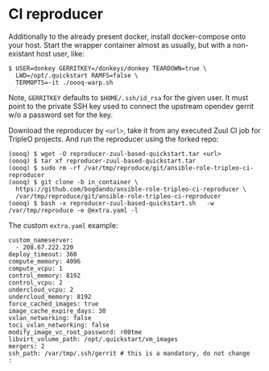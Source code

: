 # CI reproducer

Additionally to the already present docker, install docker-compose onto your
host.  Start the wrapper container almost as usually, but with a non-existant
host user, like:
```
$ USER=donkey GERRITKEY=/donkeys/donkey TEARDOWN=true \
  LWD=/opt/.quickstart RAMFS=false \
  TERMOPTS=-it ./oooq-warp.sh
```
Note, `GERRITKEY` defaults to `$HOME/.ssh/id_rsa` for the given user. It must
point to the private SSH key used to connect the upstream opendev gerrit w/o
a password set for the key.

Download the reproducer by `<url>`, take it from any executed Zuul CI job for
TripleO projects. And run the reproducer using the forked repo:

```
(oooq) $ wget -O reproducer-zuul-based-quickstart.tar <url>
(oooq) $ tar xf reproducer-zuul-based-quickstart.tar
(oooq) $ sudo rm -rf /var/tmp/reproduce/git/ansible-role-tripleo-ci-reproducer
(oooq) $ git clone -b in_container \
  https://github.com/bogdando/ansible-role-tripleo-ci-reproducer \
  /var/tmp/reproduce/git/ansible-role-tripleo-ci-reproducer
(oooq) $ bash -x reproducer-zuul-based-quickstart.sh   -w /var/tmp/reproduce -e @extra.yaml -l
```

The custom `extra.yaml` example:
```
custom_nameserver:
  - 208.67.222.220
deploy_timeout: 360
compute_memory: 4096
compute_vcpu: 1
control_memory: 8192
control_vcpu: 2
undercloud_vcpu: 2
undercloud_memory: 8192
force_cached_images: true
image_cache_expire_days: 30
vxlan_networking: false
toci_vxlan_networking: false
modify_image_vc_root_password: r00tme
libvirt_volume_path: /opt/.quickstart/vm_images
mergers: 2
ssh_path: /var/tmp/.ssh/gerrit # this is a mandatory, do not change
:
```
